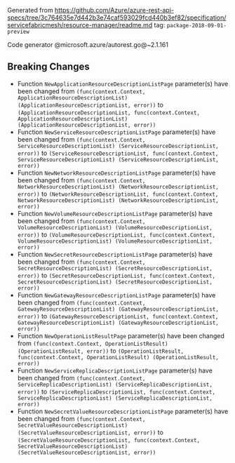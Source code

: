 Generated from https://github.com/Azure/azure-rest-api-specs/tree/3c764635e7d442b3e74caf593029fcd440b3ef82/specification/servicefabricmesh/resource-manager/readme.md tag: `package-2018-09-01-preview`

Code generator @microsoft.azure/autorest.go@~2.1.161

## Breaking Changes

- Function `NewApplicationResourceDescriptionListPage` parameter(s) have been changed from `(func(context.Context, ApplicationResourceDescriptionList) (ApplicationResourceDescriptionList, error))` to `(ApplicationResourceDescriptionList, func(context.Context, ApplicationResourceDescriptionList) (ApplicationResourceDescriptionList, error))`
- Function `NewServiceResourceDescriptionListPage` parameter(s) have been changed from `(func(context.Context, ServiceResourceDescriptionList) (ServiceResourceDescriptionList, error))` to `(ServiceResourceDescriptionList, func(context.Context, ServiceResourceDescriptionList) (ServiceResourceDescriptionList, error))`
- Function `NewNetworkResourceDescriptionListPage` parameter(s) have been changed from `(func(context.Context, NetworkResourceDescriptionList) (NetworkResourceDescriptionList, error))` to `(NetworkResourceDescriptionList, func(context.Context, NetworkResourceDescriptionList) (NetworkResourceDescriptionList, error))`
- Function `NewVolumeResourceDescriptionListPage` parameter(s) have been changed from `(func(context.Context, VolumeResourceDescriptionList) (VolumeResourceDescriptionList, error))` to `(VolumeResourceDescriptionList, func(context.Context, VolumeResourceDescriptionList) (VolumeResourceDescriptionList, error))`
- Function `NewSecretResourceDescriptionListPage` parameter(s) have been changed from `(func(context.Context, SecretResourceDescriptionList) (SecretResourceDescriptionList, error))` to `(SecretResourceDescriptionList, func(context.Context, SecretResourceDescriptionList) (SecretResourceDescriptionList, error))`
- Function `NewGatewayResourceDescriptionListPage` parameter(s) have been changed from `(func(context.Context, GatewayResourceDescriptionList) (GatewayResourceDescriptionList, error))` to `(GatewayResourceDescriptionList, func(context.Context, GatewayResourceDescriptionList) (GatewayResourceDescriptionList, error))`
- Function `NewOperationListResultPage` parameter(s) have been changed from `(func(context.Context, OperationListResult) (OperationListResult, error))` to `(OperationListResult, func(context.Context, OperationListResult) (OperationListResult, error))`
- Function `NewServiceReplicaDescriptionListPage` parameter(s) have been changed from `(func(context.Context, ServiceReplicaDescriptionList) (ServiceReplicaDescriptionList, error))` to `(ServiceReplicaDescriptionList, func(context.Context, ServiceReplicaDescriptionList) (ServiceReplicaDescriptionList, error))`
- Function `NewSecretValueResourceDescriptionListPage` parameter(s) have been changed from `(func(context.Context, SecretValueResourceDescriptionList) (SecretValueResourceDescriptionList, error))` to `(SecretValueResourceDescriptionList, func(context.Context, SecretValueResourceDescriptionList) (SecretValueResourceDescriptionList, error))`
